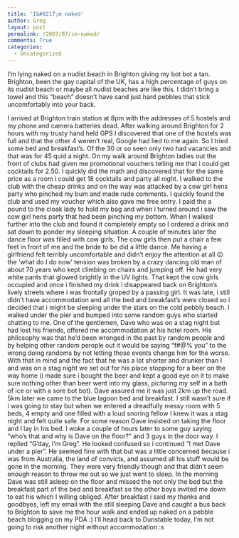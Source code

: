 ```yaml
---
title: 'I&#8217;m naked'
author: Greg
layout: post
permalink: /2007/07/im-naked/
comments: True
categories:
  - Uncategorized
---
```

I&#8217;m lying naked on a nudist beach in Brighton giving my bot bot a tan. Brighton, been the gay capital of the UK, has a high percentage of guys on its nudist beach or maybe all nudist beaches are like this. I didn&#8217;t bring a towel and this &#8220;beach&#8221; doesn&#8217;t have sand just hard pebbles that stick uncomfortably into your back.

I arrived at Brighton train station at 8pm with the addresses of 5 hostels and my phone and camera batteries dead. After walking around Brighton for 2 hours with my trusty hand held GPS I discovered that one of the hostels was full and that the other 4 weren&#8217;t real, Google had lied to me again. So I tried some bed and breakfast&#8217;s. Of the 30 or so seen only two had vacancies and that was for 45 quid a night. On my walk around Brighton ladies out the front of clubs had given me promotional vouchers telling me that i could get cocktails for 2.50. I quickly did the math and discovered that for the same price as a room i could get 18 cocktails and party all night. I walked to the club with the cheap drinks and on the way was attacked by a cow girl hens party who pinched my bum and made rude comments. I quickly found the club and used my voucher which also gave me free entry. I paid the a pound to the cloak lady to hold my bag and when i turned around i saw the cow girl hens party that had been pinching my bottom. When I walked further into the club and found it completely empty so I ordered a drink and sat down to ponder my sleeping situation. A couple of minutes later the dance floor was filled with cow girls. The cow girls then put a chair a few feet in front of me and the bride to be did a little dance. Me having a girlfriend felt terribly uncomfortable and didn&#8217;t enjoy the attention at all 😉 the &#8216;what do I do now&#8217; tension was broken by a crazy dancing old man of about 70 years who kept climbing on chairs and jumping off. He had very white pants that glowed brightly in the UV lights. That kept the cow girls occupied and once i finished my drink i disappeared back on Brighton&#8217;s lively streets where i was frontally groped by a passing girl. It was late, i still didn&#8217;t have accommodation and all the bed and breakfast&#8217;s were closed so i decided that i might be sleeping under the stars on the cold pebbly beach. I walked under the pier and bumped into some random guys who started chatting to me. One of the gentlemen, Dave who was on a stag night but had lost his friends, offered me accommodation at his hotel room. His philosophy was that he&#8217;d been wronged in the past by random people and by helping other random perople out it would be saying &#8220;f#@% you&#8221; to the wrong doing randoms by not letting those events change him for the worse. With that in mind and the fact that he was a lot shorter and drunker than I and was on a stag night we set out for his place stopping for a beer on the way home (i made sure i bought the beer and kept a good eye on it to make sure nothing other than beer went into my glass, picturing my self in a bath of ice or with a sore bot bot). Dave assured me it was just 2km up the road. 5km later we came to the blue lagoon bed and breakfast. I still wasn&#8217;t sure if i was going to stay but when we entered a dreadfully messy room with 5 beds, 4 empty and one filled with a loud snoring fellow I knew it was a stag night and felt quite safe. For some reason Dave insisted on taking the floor and I lay in his bed. I woke a couple of hours later to some guy saying &#8220;who&#8217;s that and why is Dave on the floor?&#8221; and 3 guys in the door way. I replied &#8220;G&#8217;day, I&#8217;m Greg&#8221;. He looked confused so i continued &#8220;I met Dave under a pier&#8221;. He seemed fine with that but was a little concerned because i was from Australia, the land of convicts, and assumed all his stuff would be gone in the morning. They were very friendly though and that didn&#8217;t seem enough reason to throw me out so we just went to sleep. In the morning Dave was still asleep on the floor and missed the not only the bed but the breakfast part of the bed and breakfast so the other boys invited me down to eat his which I willing obliged. After breakfast i said my thanks and goodbyes, left my email with the still sleeping Dave and caught a bus back to Brighton to save me the hour walk and ended up naked on a pebble beach blogging on my PDA :) I&#8217;ll head back to Dunstable today, I&#8217;m not going to risk another night without accommodation :s